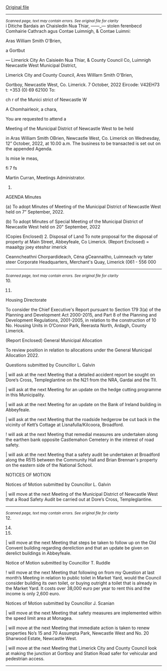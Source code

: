 [Original file](https://www.limerick.ie/sites/default/files/media/documents/2022-10/00%202022-10-12%20Agenda%20October.pdf)

---
*<small>Scanned page, text may contain errors. See original file for clarity</small>*  
i Ditiche Bardais an Chaisledin Nua Thiar,
_—_—_— stolen ferenbecd Comhairie Cathrach agus Contae Luimnigh,
& Contae Luimni:

Aras William Smith O'Brien,

a Gortbut

— Limerick City An Caisieén Nua Thiar,
& County Council Co, Luimnigh
Newcastle West Municipal District,

Limerick City and County Council,
Ares Willlarn Smith O'Brien,

Gortboy,
Newcastle West,
Co. Limerick.
7 October, 2022 Eircode: V42EH73
t: +353 (0) 69 62100
To:

ch r of the Munici strict of Newcastle W

A Chomhairleoir, a chara,

You are requested to attend a

Meeting of the Municipal District of Newcastle West to be held

in Aras William Smith OBrien, Newcastle West, Co. Limerick on Wednesday, 12” October,
2022, at 10.00 a.m. The business to be transacted is set out on the appended Agenda.

Is mise le meas,

fi
7 fs

Martin Curran,
Meetings Administrator.

1.

AGENDA
Minutes

(a) To adopt Minutes of Meeting of the Municipal District of Newcastle West held
on 7” September, 2022.

(b) To adopt Minutes of Special Meeting of the Municipal District of Newcastle
West held on 20" September, 2022

(Copies Enclosed)
2. Disposal of Land
To note proposal for the disposal of property at Main Street, Abbeyfeale, Co Limerick.
(Report Enclosed)
= maaaitgy joey eteshsr
imerick

Ceanncheathni Chorpardideach, Céna gCeannaitho, Luimneach vy tater steer
Corporate Headquarters, Merchant's Quay, Limerick (061 - 556 000


---
*<small>Scanned page, text may contain errors. See original file for clarity</small>*  
10.

11.

Housing Directorate

To consider the Chief Executive's Report pursuant to Section 179 3(a) of the Planning
and Development Act 2000-2015, and Part 8 of the Planning and Development
Regulations, 2001-2005, in relation to the construction of 10 No. Housing Units in
O’Connor Park, Reerasta North, Ardagh, County Limerick.

(Report Enclosed)
General Municipal Allocation

To review position in relation to allocations under the General Municipal Allocation
2022.

Questions submitted by Councillor L. Galvin

| will ask at the next Meeting that a detailed accident report be sought on Dore’s
Cross, Templeglantine on the N21 from the NRA, Gardai and the TIl.

| will ask at the next Meeting for an update on the hedge cutting programme in this
Municipality.

| will ask at the next Meeting for an update on the Bank of Ireland building in
Abbeyfeale.

| will ask at the next Meeting that the roadside hedgerow be cut back in the vicinity of
Kett’s Cottage at Lisnafulla/Kilcoora, Broadford.

! will ask at the next Meeting that remedial measures are undertaken along the
earthen bank opposite Castlemahon Cemetery in the interest of road safety.

| will ask at the next Meeting that a safety audit be undertaken at Broadford along
the R515 between the Community Hall and Brian Brennan's property on the eastern
side of the National School.

NOTICES OF MOTION

Notices of Motion submitted by Councillor L. Galvin

| will move at the next Meeting of the Municipal District of Newcastle West that a
Road Safety Audit be carried out at Dore’s Cross, Templeglantine.


---
*<small>Scanned page, text may contain errors. See original file for clarity</small>*  
12.

14.

16.

| will move at the next Meeting that steps be taken to follow up on the Old Convent
building regarding dereliction and that an update be given on derelict buildings in
Abbeyfeale.

Notice of Motion submitted by Councillor T. Ruddle

! will move at the next Meeting that following on from my Question at last month’s
Meeting in relation to public toilet in Market Yard, would the Council consider building
its own toilet, or buying outright a toilet that is already in the Market Yard. It costs
over 38,000 euro per year to rent this and the income is only 2,600 euro.

Notices of Motion submitted by Councillor J. Scanian

| will move at the next Meeting that safety measures are implemented within the
speed limit area at Monagea.

| will move at the next Meeting that immediate action is taken to renew properties
No’s 15 and 70 Assumpta Park, Newcastle West and No. 20 Sharwood Estate,
Newcastle West.

| will move at the next Meeting that Limerick City and County Council look at making
the junction at Gortboy and Station Road safer for vehicular and pedestrian access.


---
